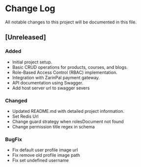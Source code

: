 # Change Log

All notable changes to this project will be documented in this file.

## [Unreleased]

### Added

- Initial project setup.
- Basic CRUD operations for products, courses, and blogs.
- Role-Based Access Control (RBAC) implementation.
- Integration with ZarinPal payment gateway.
- API documentation using Swagger.
- Add host server url to swagger severs 

### Changed
- Updated README.md with detailed project information.
- Set Redis Url
- Change guard strategy when rolesDocument not found 
- Change permission title regex in schema

### BugFix
- Fix default user profile image url
- Fix remove old profile image path
- Fix set undefined username 


